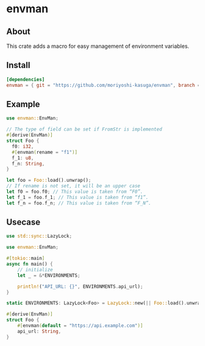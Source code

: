 # envman

## About

This crate adds a macro for easy management of environment variables.

## Install

```toml
[dependencies]
envman = { git = "https://github.com/moriyoshi-kasuga/envman", branch = "main", version = "0.2" }
```

## Example

```rust
use envman::EnvMan;

// The type of field can be set if FromStr is implemented
#[derive(EnvMan)]
struct Foo {
  f0: i32,
  #[envman(rename = "f1")]
  f_1: u8,
  f_n: String,
}

let foo = Foo::load().unwrap();
// If rename is not set, it will be an upper case
let f0 = foo.f0; // This value is taken from “F0”.
let f_1 = foo.f_1; // This value is taken from “f1”.
let f_n = foo.f_n; // This value is taken from “F_N”.
```

## Usecase

```rust
use std::sync::LazyLock;

use envman::EnvMan;

#[tokio::main]
async fn main() {
    // initialize
    let _ = &*ENVIRONMENTS;

    println!("API_URL: {}", ENVIRONMENTS.api_url);
}

static ENVIRONMENTS: LazyLock<Foo> = LazyLock::new(|| Foo::load().unwrap());

#[derive(EnvMan)]
struct Foo {
    #[envman(default = "https://api.example.com")]
    api_url: String,
}
```
